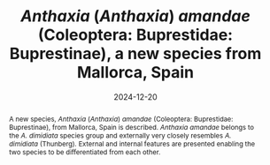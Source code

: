 ---
title: '<i>Anthaxia </i>(<i>Anthaxia</i>) <i>amandae </i>(Coleoptera: Buprestidae: Buprestinae), a new species from Mallorca, Spain'
date: '2024-12-20'
doi: ''
journal: Insecta Mundi
issue: '1089'
pagination: '1-6'
zoobank: 'urn:lsid:zoobank.org:pub:62FFA437-8944-4300-9E8D-F71DF1004978'

authors:
  - first_name: 'Graham J.'
    last_name: 'Holloway'
    affiliation: 'Cole Museum of Zoology, School of Biological Sciences, HLS Building, University of Reading, Whiteknights, Reading RG6 6EX, UK'
    email: 'g.holloway@reading.ac.uk'
    orcid: 'https://orcid.org/0000-0003-0495-0313'

download: 'https://drive.google.com/file/d/1GIgi2hdBT4_zm6Y9VQr51KsmjkQd_4p4/view?usp=sharing'

supplementary: ''

keywords:
  - Dissection
  - median lobe
  - identification
  - taxonomy
  - habitus
  - cryptic species
  
categories:
  - Coleoptera
  - Buprestidae
  - Buprestinae
  
references:
  - authors: Bellamy CL.
    year: 2008
    title: 'A world catalogue and bibliography of the jewel beetles (Coleoptera: Buprestoidea), volume 3: Buprestinae: Pterobothrini through Agrilinae: Rhaeboscelina. Pensoft Series Faunistica No. 78. Pensoft; Sofia, Bulgaria'
    pages: 672 p. [p. 1260–1931]
    doi: 
    url: 
    access: 

  - authors: Bílý S.
    year: 1984
    title: 'Taxonomical and biological notes on Buprestidae from Turkey (Coleoptera). Türkey Bitki Koruma Dergesi 8'
    pages: 143–149
    doi: 
    url: 
    access: 

  - authors: Hanot S.
    year: 2024
    title: '<i>Anthaxia </i>from Western Palaearctic and Middle East Region.'
    pages: 
    doi: 
    url: http://www.anthaxia.eu/
    access: (Last accessed 27th August 2024.)

  - authors: Imrei Z, Lohonyai Z, Csóka G, Muskovits J, Szanyi S, Vétek G, Fail J, Tóth M, Domingue MJ.
    year: 2020
    title: 'Improving trapping methods for buprestid beetles to enhance monitoring of native and invasive species.Forestry: An International Journal of Forest Research 93(2)'
    pages: 254–264
    doi: 
    url: 
    access: 

  - authors: iNaturalist
    year: 2024
    title: 'Observations · iNaturalist – <i>Anthaxia dimidiata</i>.'
    pages: 
    doi: 
    url: https://www.inaturalist.org/observations?taxon_id=709411
    access: (Last accessed 28th August 2024.)

  - authors: Schneider CA, Rasband WS, Eliceiri KW.
    year: 2012
    title: 'NIH Image to ImageJ'
    pages: 25
    doi: 
    url: 
    access: 

  - authors: Shorthouse DP.
    year: 2010
    title: 'SimpleMappr, an online tool to produce publication-quality point maps.'
    pages: 
    doi: 
    url: https://www.simplemappr.net
    access: (Last accessed 27th August 2024.)

abstract: 'A new species, <i>Anthaxia </i>(<i>Anthaxia</i>) <i>amandae </i>(Coleoptera: Buprestidae: Buprestinae), from Mallorca, Spain is described. <i>Anthaxia amandae </i>belongs to the <i>A. dimidiata </i>species group and externally very closely resembles <i>A. dimidiata </i>(Thunberg)<i>. </i>External and internal features are presented enabling the two species to be differentiated from each other.'

---